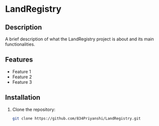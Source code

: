 # LandRegistry

## Description
A brief description of what the LandRegistry project is about and its main functionalities.

## Features
- Feature 1
- Feature 2
- Feature 3

## Installation
1. Clone the repository:
   ```bash
   git clone https://github.com/834Priyanshi/LandRegistry.git
